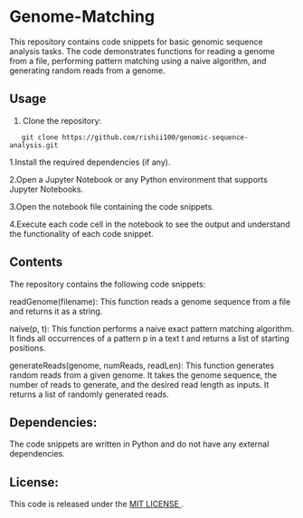# Genome-Matching
This repository contains code snippets for basic genomic sequence analysis tasks. The code demonstrates functions for reading a genome from a file, performing pattern matching using a naive algorithm, and generating random reads from a genome.

## Usage

1. Clone the repository:

```
   git clone https://github.com/rishii100/genomic-sequence-analysis.git
```
1.Install the required dependencies (if any).

2.Open a Jupyter Notebook or any Python environment that supports Jupyter Notebooks.

3.Open the notebook file containing the code snippets.

4.Execute each code cell in the notebook to see the output and understand the functionality of each code snippet.

## Contents
The repository contains the following code snippets:

readGenome(filename): This function reads a genome sequence from a file and returns it as a string.

naive(p, t): This function performs a naive exact pattern matching algorithm. It finds all occurrences of a pattern p in a text t and returns a list of starting positions.

generateReads(genome, numReads, readLen): This function generates random reads from a given genome. It takes the genome sequence, the number of reads to generate, and the desired read length as inputs. It returns a list of randomly generated reads.

## Dependencies:
The code snippets are written in Python and do not have any external dependencies.

## License:
This code is released under the <a href="[https://youtu.be/xEVL1sQNLLY](https://github.com/rishii100/Genome-matching/blob/main/LICENSE)https://github.com/rishii100/Genome-matching/blob/main/LICENSE"> MIT LICENSE </a>.
